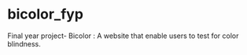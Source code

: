 # bicolor_fyp
Final year project- Bicolor : A website that enable users to test for color blindness.
